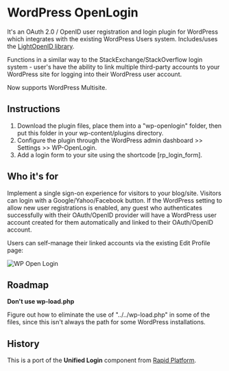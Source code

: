 WordPress OpenLogin
====================

It's an OAuth 2.0 / OpenID user registration and login plugin for WordPress which integrates with the existing WordPress Users system. Includes/uses the [LightOpenID library](https://github.com/iignatov/LightOpenID).

Functions in a similar way to the StackExchange/StackOverflow login system - user's have the ability to link multiple third-party accounts to your WordPress site for logging into their WordPress user account.

Now supports WordPress Multisite.

Instructions
------------

1. Download the plugin files, place them into a "wp-openlogin" folder, then put this folder in your wp-content/plugins directory.
2. Configure the plugin through the WordPress admin dashboard >> Settings >> WP-OpenLogin.
3. Add a login form to your site using the shortcode [rp_login_form].

Who it's for
------------

Implement a single sign-on experience for visitors to your blog/site. Visitors can login with a Google/Yahoo/Facebook button. If the WordPress setting to allow new user registrations is enabled, any guest who authenticates successfully with their OAuth/OpenID provider will have a WordPress user account created for them automatically and linked to their OAuth/OpenID account.

Users can self-manage their linked accounts via the existing Edit Profile page:

![WP Open Login](http://files.glassocean.net/github/wp-openlogin.png)

Roadmap
-------

**Don't use wp-load.php**

Figure out how to eliminate the use of "../../wp-load.php" in some of the files, since this isn't always the path for some WordPress installations.

History
-------

This is a port of the **Unified Login** component from [Rapid Platform](http://github.com/perrybutler/rapidplatform).
